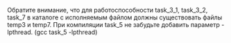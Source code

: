 Обратите внимание, что для работоспособности task_3_1, task_3_2, task_7 в каталоге с исполняемым файлом должны существовать файлы temp3 и temp7.
При компиляции task_5 не забудьте добавить параметр -lpthread. (gcc task_5 -lpthread)
